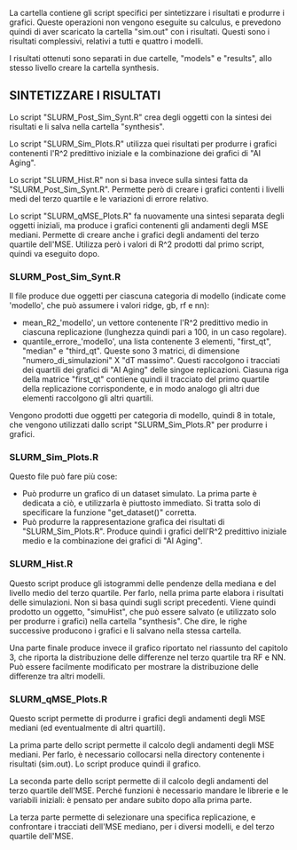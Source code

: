 La cartella contiene gli script specifici per sintetizzare i risultati e produrre i grafici. Queste operazioni non vengono eseguite su calculus, e prevedono quindi di aver scaricato la cartella "sim.out" con i risultati. Questi sono i risultati complessivi, relativi a tutti e quattro i modelli.

I risultati ottenuti sono separati in due cartelle, "models" e "results", allo stesso livello creare la cartella synthesis. 

## SINTETIZZARE I RISULTATI ##

Lo script "SLURM_Post_Sim_Synt.R" crea degli oggetti con la sintesi dei risultati e li salva nella cartella "synthesis".

Lo script "SLURM_Sim_Plots.R" utilizza quei risultati per produrre i grafici contenenti l'R^2 predittivo iniziale e la combinazione dei grafici di "AI Aging".

Lo script "SLURM_Hist.R" non si basa invece sulla sintesi fatta da "SLURM_Post_Sim_Synt.R". Permette però di creare i grafici contenti i livelli medi del terzo quartile e le variazioni di errore relativo.

Lo script "SLURM_qMSE_Plots.R" fa nuovamente una sintesi separata degli oggetti iniziali, ma produce i grafici contenenti gli andamenti degli MSE mediani. Permette di creare anche i grafici degli andamenti del terzo quartile dell'MSE. Utilizza però i valori di R^2 prodotti dal primo script, quindi va eseguito dopo.

### SLURM_Post_Sim_Synt.R
Il file produce due oggetti per ciascuna categoria di modello (indicate come 'modello', che può assumere i valori ridge, gb, rf e nn):
- mean_R2_'modello', un vettore contenente l'R^2 predittivo medio in ciascuna replicazione (lunghezza quindi pari a 100, in un caso regolare).
- quantile_errore_'modello', una lista contenente 3 elementi, "first_qt", "median" e "third_qt". Queste sono 3 matrici, di dimensione "numero_di_simulazioni" X "dT massimo". Questi raccolgono i tracciati dei quartili dei grafici di "AI Aging" delle singoe replicazioni. Ciasuna riga della matrice "first_qt" contiene quindi il tracciato del primo quartile della replicazione corrispondente, e in modo analogo gli altri due elementi raccolgono gli altri quartili.

Vengono prodotti due oggetti per categoria di modello, quindi 8 in totale, che vengono utilizzati dallo script "SLURM_Sim_Plots.R" per produrre i grafici.

### SLURM_Sim_Plots.R
Questo file può fare più cose:
- Può produrre un grafico di un dataset simulato. La prima parte è dedicata a ciò, e utilizzarla è piuttosto immediato. Si tratta solo di specificare la funzione "get_dataset()" corretta.
- Può produrre la rappresentazione grafica dei risultati di "SLURM_Sim_Plots.R". Produce quindi i grafici dell'R^2 predittivo iniziale medio e la combinazione dei grafici di "AI Aging".

### SLURM_Hist.R
Questo script produce gli istogrammi delle pendenze della mediana e del livello medio del terzo quartile.
Per farlo, nella prima parte elabora i risultati delle simulazioni. Non si basa quindi sugli script precedenti. Viene quindi prodotto un oggetto, "simuHist", che può essere salvato (e utilizzato solo per produrre i grafici) nella cartella "synthesis". Che dire, le righe successive producono i grafici e li salvano nella stessa cartella.

Una parte finale produce invece il grafico riportato nel riassunto del capitolo 3, che riporta la distribuzione delle differenze nel terzo quartile tra RF e NN. Può essere facilmente modificato per mostrare la distribuzione delle differenze tra altri modelli.

### SLURM_qMSE_Plots.R
Questo script permette di produrre i grafici degli andamenti degli MSE mediani (ed eventualmente di altri quartili).

La prima parte dello script permette il calcolo degli andamenti degli MSE mediani. Per farlo, è necessario collocarsi nella directory contenente i risultati (sim.out). Lo script produce quindi il grafico.

La seconda parte dello script permette di il calcolo degli andamenti del terzo quartile dell'MSE. Perché funzioni è necessario mandare le librerie e le variabili iniziali: è pensato per andare subito dopo alla prima parte.

La terza parte permette di selezionare una specifica replicazione, e confrontare i tracciati dell'MSE mediano, per i diversi modelli, e del terzo quartile dell'MSE.



